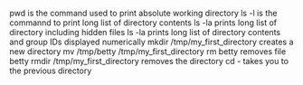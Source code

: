 pwd is the command used to print absolute working directory
ls -l is the commannd to print long list of directory contents
ls -la prints long list of directory including hidden files
ls -la prints long list of directory contents and group IDs displayed numerically
mkdir /tmp/my_first_directory creates a new directory
mv /tmp/betty /tmp/my_first_directory
rm betty removes file betty
rmdir /tmp/my_first_directory removes the directory
cd - takes you to the previous directory